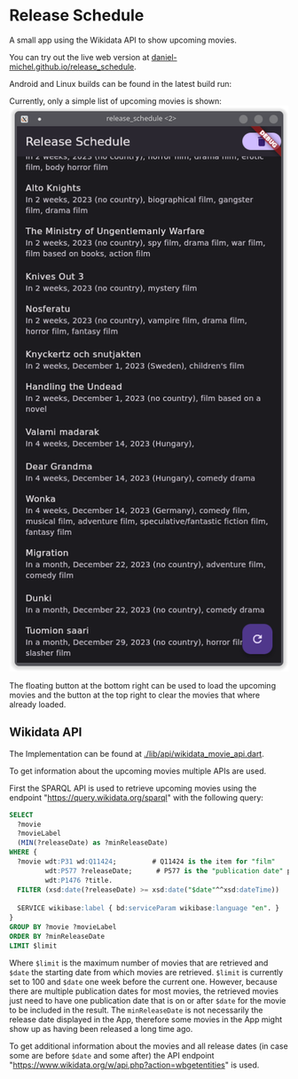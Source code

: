 # Release Schedule

A small app using the Wikidata API to show upcoming movies.

You can try out the live web version at [daniel-michel.github.io/release_schedule](https://daniel-michel.github.io/release_schedule).

Android and Linux builds can be found in the latest build run: [](https://github.com/daniel-michel/release_schedule/actions/workflows/build.yml) 

Currently, only a simple list of upcoming movies is shown:
![](screenshots/movie_list.png)

The floating button at the bottom right can be used to load the upcoming movies and the button at the top right to clear the movies that where already loaded.


## Wikidata API

The Implementation can be found at [./lib/api/wikidata_movie_api.dart](./lib/api/wikidata_movie_api.dart).

To get information about the upcoming movies multiple APIs are used.

First the SPARQL API is used to retrieve upcoming movies using the endpoint "https://query.wikidata.org/sparql" with the following query:
```sql
SELECT
  ?movie
  ?movieLabel
  (MIN(?releaseDate) as ?minReleaseDate)
WHERE {
  ?movie wdt:P31 wd:Q11424;         # Q11424 is the item for "film"
         wdt:P577 ?releaseDate;      # P577 is the "publication date" property
         wdt:P1476 ?title.
  FILTER (xsd:date(?releaseDate) >= xsd:date("$date"^^xsd:dateTime))

  SERVICE wikibase:label { bd:serviceParam wikibase:language "en". }
}
GROUP BY ?movie ?movieLabel
ORDER BY ?minReleaseDate
LIMIT $limit
```
Where `$limit` is the maximum number of movies that are retrieved and `$date` the starting date from which movies are retrieved.
`$limit` is currently set to 100 and `$date` one week before the current one.
However, because there are multiple publication dates for most movies, the retrieved movies just need to have one publication date that is on or after `$date` for the movie to be included in the result. The `minReleaseDate` is not necessarily the release date displayed in the App, therefore some movies in the App might show up as having been released a long time ago.

To get additional information about the movies and all release dates (in case some are before `$date` and some after) the API endpoint "https://www.wikidata.org/w/api.php?action=wbgetentities" is used.

